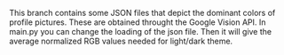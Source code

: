 This branch contains some JSON files that depict the dominant colors of profile pictures. These are obtained throught the Google Vision API.
In main.py you can change the loading of the json file. Then it will give the average normalized RGB values needed for light/dark theme. 
